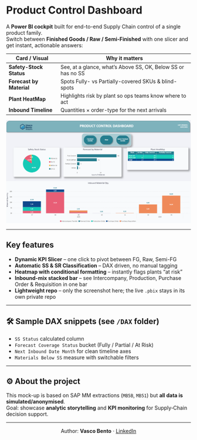# Product Control Dashboard

A **Power BI cockpit** built for end-to-end Supply Chain control of a single product family.  
Switch between **Finished Goods / Raw / Semi-Finished** with one slicer and get instant, actionable answers:

| Card / Visual            | Why it matters                                               |
|--------------------------|--------------------------------------------------------------|
| **Safety-Stock Status**  | See, at a glance, what’s Above SS, OK, Below SS or has no SS |
| **Forecast by Material** | Spots Fully- vs Partially-covered SKUs & blind-spots         |
| **Plant HeatMap**        | Highlights risk by plant so ops teams know where to act      |
| **Inbound Timeline**     | Quantities × order-type for the next arrivals                |

<p align="left">
  <img src="./Product_Control_Dashboard_V01.png" width="880" alt="Product control dashboard">
</p>

---

## Key features

* **Dynamic KPI Slicer** – one click to pivot between FG, Raw, Semi-FG  
* **Automatic SS & SR Classification** – DAX driven, no manual tagging  
* **Heatmap with conditional formatting** – instantly flags plants “at risk”  
* **Inbound-mix stacked bar** – see Intercompany, Production, Purchase Order & Requisition in one bar  
* **Lightweight repo** – only the screenshot here; the live `.pbix` stays in its own private repo

---

## 🛠 Sample DAX snippets (see `/DAX` folder)

* `SS Status` calculated column  
* `Forecast Coverage Status` bucket (Fully / Partial / At Risk)  
* `Next Inbound Date Month` for clean timeline axes  
* `Materials Below SS` measure with switchable filters  

---

## ⚙️ About the project

This mock-up is based on SAP MM extractions (`MB5B`, `MB51`) but **all data is simulated/anonymised**.  
Goal: showcase **analytic storytelling** and **KPI monitoring** for Supply‐Chain decision support.

---

<p align="center">Author: <strong>Vasco Bento</strong> · <a href="https://www.linkedin.com/in/vascobento">LinkedIn</a></p>
